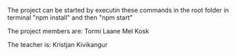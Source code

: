 The project can be started by executin these commands in the root folder in terminal "npm install" and then "npm start"

The project members are:
Tormi Laane
Mel Kosk

The teacher is:
Kristjan Kivikangur